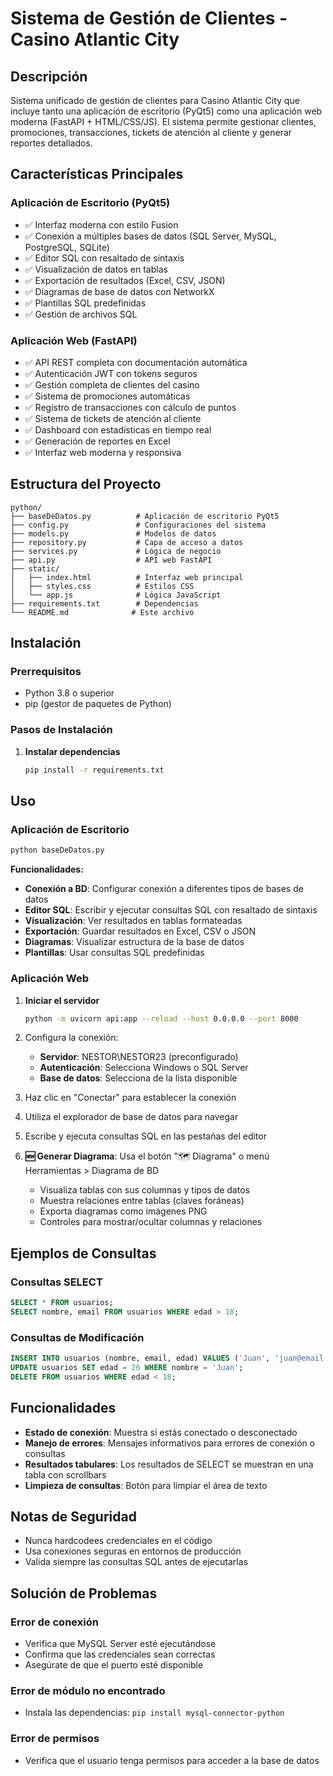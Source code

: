 # Sistema de Gestión de Clientes - Casino Atlantic City

## Descripción

Sistema unificado de gestión de clientes para Casino Atlantic City que incluye tanto una aplicación de escritorio (PyQt5) como una aplicación web moderna (FastAPI + HTML/CSS/JS). El sistema permite gestionar clientes, promociones, transacciones, tickets de atención al cliente y generar reportes detallados.

## Características Principales

### Aplicación de Escritorio (PyQt5)
- ✅ Interfaz moderna con estilo Fusion
- ✅ Conexión a múltiples bases de datos (SQL Server, MySQL, PostgreSQL, SQLite)
- ✅ Editor SQL con resaltado de sintaxis
- ✅ Visualización de datos en tablas
- ✅ Exportación de resultados (Excel, CSV, JSON)
- ✅ Diagramas de base de datos con NetworkX
- ✅ Plantillas SQL predefinidas
- ✅ Gestión de archivos SQL

### Aplicación Web (FastAPI)
- ✅ API REST completa con documentación automática
- ✅ Autenticación JWT con tokens seguros
- ✅ Gestión completa de clientes del casino
- ✅ Sistema de promociones automáticas
- ✅ Registro de transacciones con cálculo de puntos
- ✅ Sistema de tickets de atención al cliente
- ✅ Dashboard con estadísticas en tiempo real
- ✅ Generación de reportes en Excel
- ✅ Interfaz web moderna y responsiva

## Estructura del Proyecto

```
python/
├── baseDeDatos.py          # Aplicación de escritorio PyQt5
├── config.py               # Configuraciones del sistema
├── models.py               # Modelos de datos
├── repository.py           # Capa de acceso a datos
├── services.py             # Lógica de negocio
├── api.py                  # API web FastAPI
├── static/
│   ├── index.html          # Interfaz web principal
│   ├── styles.css          # Estilos CSS
│   └── app.js              # Lógica JavaScript
├── requirements.txt        # Dependencias
└── README.md              # Este archivo
```

## Instalación

### Prerrequisitos
- Python 3.8 o superior
- pip (gestor de paquetes de Python)

### Pasos de Instalación

1. **Instalar dependencias**
   ```bash
   pip install -r requirements.txt
   ```

## Uso

### Aplicación de Escritorio

```bash
python baseDeDatos.py
```

**Funcionalidades:**
- **Conexión a BD**: Configurar conexión a diferentes tipos de bases de datos
- **Editor SQL**: Escribir y ejecutar consultas SQL con resaltado de sintaxis
- **Visualización**: Ver resultados en tablas formateadas
- **Exportación**: Guardar resultados en Excel, CSV o JSON
- **Diagramas**: Visualizar estructura de la base de datos
- **Plantillas**: Usar consultas SQL predefinidas

### Aplicación Web

1. **Iniciar el servidor**
   ```bash
   python -m uvicorn api:app --reload --host 0.0.0.0 --port 8000
   ```

2. Configura la conexión:
   - **Servidor**: NESTOR\NESTOR23 (preconfigurado)
   - **Autenticación**: Selecciona Windows o SQL Server
   - **Base de datos**: Selecciona de la lista disponible

3. Haz clic en "Conectar" para establecer la conexión

4. Utiliza el explorador de base de datos para navegar

5. Escribe y ejecuta consultas SQL en las pestañas del editor

6. **🆕 Generar Diagrama**: Usa el botón "🗺️ Diagrama" o menú Herramientas > Diagrama de BD
   - Visualiza tablas con sus columnas y tipos de datos
   - Muestra relaciones entre tablas (claves foráneas)
   - Exporta diagramas como imágenes PNG
   - Controles para mostrar/ocultar columnas y relaciones

## Ejemplos de Consultas

### Consultas SELECT
```sql
SELECT * FROM usuarios;
SELECT nombre, email FROM usuarios WHERE edad > 18;
```

### Consultas de Modificación
```sql
INSERT INTO usuarios (nombre, email, edad) VALUES ('Juan', 'juan@email.com', 25);
UPDATE usuarios SET edad = 26 WHERE nombre = 'Juan';
DELETE FROM usuarios WHERE edad < 18;
```

## Funcionalidades

- **Estado de conexión**: Muestra si estás conectado o desconectado
- **Manejo de errores**: Mensajes informativos para errores de conexión o consultas
- **Resultados tabulares**: Los resultados de SELECT se muestran en una tabla con scrollbars
- **Limpieza de consultas**: Botón para limpiar el área de texto

## Notas de Seguridad

- Nunca hardcodees credenciales en el código
- Usa conexiones seguras en entornos de producción
- Valida siempre las consultas SQL antes de ejecutarlas

## Solución de Problemas

### Error de conexión
- Verifica que MySQL Server esté ejecutándose
- Confirma que las credenciales sean correctas
- Asegúrate de que el puerto esté disponible

### Error de módulo no encontrado
- Instala las dependencias: `pip install mysql-connector-python`

### Error de permisos
- Verifica que el usuario tenga permisos para acceder a la base de datos